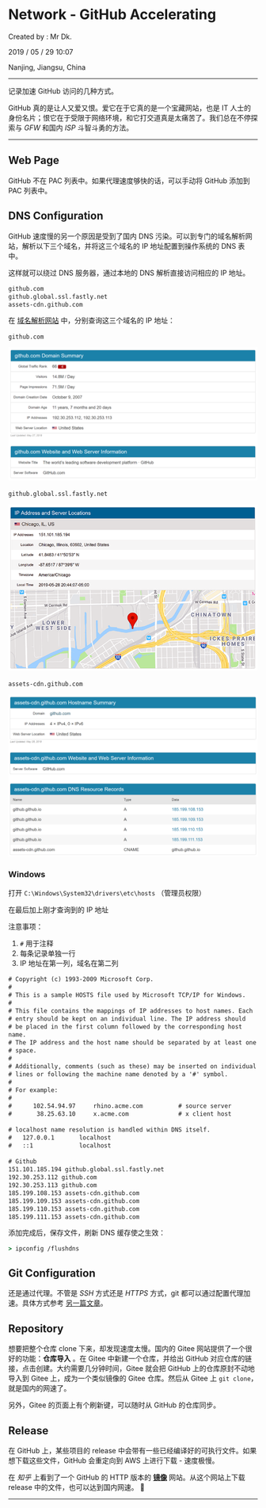 # Network - GitHub Accelerating

Created by : Mr Dk.

2019 / 05 / 29 10:07

Nanjing, Jiangsu, China

---

记录加速 GitHub 访问的几种方式。

GitHub 真的是让人又爱又恨。爱它在于它真的是一个宝藏网站，也是 IT 人士的身份名片；恨它在于受限于网络环境，和它打交道真是太痛苦了。我们总在不停探索与 _GFW_ 和国内 _ISP_ 斗智斗勇的方法。

---

## Web Page

GitHub 不在 PAC 列表中。如果代理速度够快的话，可以手动将 GitHub 添加到 PAC 列表中。

## DNS Configuration

GitHub 速度慢的另一个原因是受到了国内 DNS 污染。可以到专门的域名解析网站，解析以下三个域名，并将这三个域名的 IP 地址配置到操作系统的 DNS 表中。

这样就可以绕过 DNS 服务器，通过本地的 DNS 解析直接访问相应的 IP 地址。

```
github.com
github.global.ssl.fastly.net
assets-cdn.github.com
```

在 [域名解析网站](https://www.ipaddress.com/) 中，分别查询这三个域名的 IP 地址：

`github.com`

![github-cdn1](../img/github-cdn1.png)

`github.global.ssl.fastly.net`

![github-cdn2](../img/github-cdn2.png)

`assets-cdn.github.com`

![github-cdn3](../img/github-cdn3.png)

### Windows

打开 `C:\Windows\System32\drivers\etc\hosts` （管理员权限）

在最后加上刚才查询到的 IP 地址

注意事项：

1. `#` 用于注释
2. 每条记录单独一行
3. IP 地址在第一列，域名在第二列

```
# Copyright (c) 1993-2009 Microsoft Corp.
#
# This is a sample HOSTS file used by Microsoft TCP/IP for Windows.
#
# This file contains the mappings of IP addresses to host names. Each
# entry should be kept on an individual line. The IP address should
# be placed in the first column followed by the corresponding host name.
# The IP address and the host name should be separated by at least one
# space.
#
# Additionally, comments (such as these) may be inserted on individual
# lines or following the machine name denoted by a '#' symbol.
#
# For example:
#
#      102.54.94.97     rhino.acme.com          # source server
#       38.25.63.10     x.acme.com              # x client host

# localhost name resolution is handled within DNS itself.
#	127.0.0.1       localhost
#	::1             localhost

# Github
151.101.185.194 github.global.ssl.fastly.net
192.30.253.112 github.com
192.30.253.113 github.com
185.199.108.153 assets-cdn.github.com
185.199.109.153 assets-cdn.github.com
185.199.110.153 assets-cdn.github.com
185.199.111.153 assets-cdn.github.com
```

添加完成后，保存文件，刷新 DNS 缓存使之生效：

```cmd
> ipconfig /flushdns
```

## Git Configuration

还是通过代理。不管是 _SSH_ 方式还是 _HTTPS_ 方式，git 都可以通过配置代理加速。具体方式参考 [另一篇文章](https://mrdrivingduck.github.io/#/markdown?repo=notes&path=Git%2FGit%20Proxy.md)。

## Repository

想要把整个仓库 clone 下来，却发现速度太慢。国内的 Gitee 网站提供了一个很好的功能：__仓库导入__ 。在 Gitee 中新建一个仓库，并给出 GitHub 对应仓库的链接，点击创建。大约需要几分钟时间，Gitee 就会把 GitHub 上的仓库原封不动地导入到 Gitee 上，成为一个类似镜像的 Gitee 仓库。然后从 Gitee 上 `git clone`，就是国内的网速了。

另外，Gitee 的页面上有个刷新键，可以随时从 GitHub 的仓库同步。

## Release

在 GitHub 上，某些项目的 release 中会带有一些已经编译好的可执行文件。如果想下载这些文件，GitHub 会重定向到 AWS 上进行下载 - 速度极慢。

在 _知乎_ 上看到了一个 GitHub 的 HTTP 版本的 [__镜像__](http://github-mirror.bugkiller.org/) 网站。从这个网站上下载 release 中的文件，也可以达到国内网速。 🤞

---

